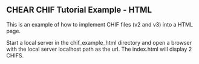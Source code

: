 ## CHEAR CHIF Tutorial Example - HTML

This is an example of how to implement CHIF files (v2 and v3) into a HTML page.

Start a local server in the chif_example_html directory and open a browser with the local server localhost path as the url. The index.html will display 2 CHIFS.
